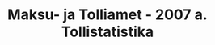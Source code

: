 ---
schema: default
title: Maksu- ja Tolliamet - 2007 a. Tollistatistika
title_en: Tax and Customs Board - Customs statistics for 2007
notes: '<a href=https://www.emta.ee/et/kontaktid-ja-ametist/maksulaekumine-statistika/maksu-ja-tolliameti-avaandmed>Maksu- ja Tolliameti avaandmed</a>. <a href=https://www.emta.ee/et/kontaktid-ja-ametist/avaandmed-maksulaekumine-statistika/tollistatistika>Tollistatistika</a>.'
notes_en: ''
department: ''
category:
  - Majandus ja rahandus
category_en:
  - Economy and Finance
resources:
  - name: Tariifikvootide ja seire statistika aastal 2007
    url: 'https://www.emta.ee/sites/default/files/kontaktid-ja-ametist/maksulaekumine-statistika/tollistatistika/2007/tariifikvootide_ja_seire_statistika_2007.pdf'
    format: PDF
    interactive: 'False'
  - name: Tollistatistika 2007. aastal
    url: 'https://www.emta.ee/sites/default/files/kontaktid-ja-ametist/maksulaekumine-statistika/tollistatistika/2007/aasta_2007.xls'
    format: XLS
    interactive: 'True'
  - name: Tollistatistika detsembris 2007
    url: 'https://www.emta.ee/sites/default/files/kontaktid-ja-ametist/maksulaekumine-statistika/tollistatistika/2007/detsember_2007.xls'
    format: XLS
    interactive: 'True'
  - name: Tollistatistika novembris 2007
    url: 'https://www.emta.ee/sites/default/files/kontaktid-ja-ametist/maksulaekumine-statistika/tollistatistika/2007/november_2007.xls'
    format: XLS
    interactive: 'True'
  - name: Tollistatistika oktoobris 2007
    url: 'https://www.emta.ee/sites/default/files/kontaktid-ja-ametist/maksulaekumine-statistika/tollistatistika/2007/oktoober_2007.xls'
    format: XLS
    interactive: 'True'
  - name: Tollistatistika septembris 2007
    url: 'https://www.emta.ee/sites/default/files/kontaktid-ja-ametist/maksulaekumine-statistika/tollistatistika/2007/september_2007.xls'
    format: XLS
    interactive: 'True'
  - name: Tollistatistika augustis 2007
    url: 'https://www.emta.ee/sites/default/files/kontaktid-ja-ametist/maksulaekumine-statistika/tollistatistika/2007/august_2007.xls'
    format: XLS
    interactive: 'True'
  - name: Tollistatistika juulis 2007
    url: 'https://www.emta.ee/sites/default/files/kontaktid-ja-ametist/maksulaekumine-statistika/tollistatistika/2007/juuli_2007.xls'
    format: XLS
    interactive: 'True'
  - name: Tollistatistika I poolaastal 2007
    url: 'https://www.emta.ee/sites/default/files/kontaktid-ja-ametist/maksulaekumine-statistika/tollistatistika/2007/poolaasta_2007.xls'
    format: XLS
    interactive: 'True'
  - name: Tollistatistika juunis 2007
    url: 'https://www.emta.ee/sites/default/files/kontaktid-ja-ametist/maksulaekumine-statistika/tollistatistika/2007/juuni_2007.xls'
    format: XLS
    interactive: 'True'
  - name: Tollistatistika mais 2007
    url: 'https://www.emta.ee/sites/default/files/kontaktid-ja-ametist/maksulaekumine-statistika/tollistatistika/2007/mai_2007.xls'
    format: XLS
    interactive: 'True'
  - name: Tollistatistika aprillis 2007
    url: 'https://www.emta.ee/sites/default/files/kontaktid-ja-ametist/maksulaekumine-statistika/tollistatistika/2007/aprill_2007.xls'
    format: XLS
    interactive: 'True'
  - name: Tollistatistika märtsis 2007
    url: 'https://www.emta.ee/sites/default/files/kontaktid-ja-ametist/maksulaekumine-statistika/tollistatistika/2007/marts_2007.xls'
    format: XLS
    interactive: 'True'
  - name: Tollistatistika veebruaris 2007
    url: 'https://www.emta.ee/sites/default/files/kontaktid-ja-ametist/maksulaekumine-statistika/tollistatistika/2007/veebruar_2007.xls'
    format: XLS
    interactive: 'True'
  - name: Tollistatistika jaanuaris 2007
    url: 'https://www.emta.ee/sites/default/files/kontaktid-ja-ametist/maksulaekumine-statistika/tollistatistika/2007/jaanuar_2007.xls'
    format: XLS
    interactive: 'True'
license: 'https://creativecommons.org/licenses/by-sa/3.0/ee/legalcode'
update_freq: ''
date_issued: 2017/03/18
date_modified: 2019/06/12
organization: Maksu- ja Tolliamet
maintainer_name: EMTA
maintainer_email: emta@emta.ee
maintainer_phone: ''
---